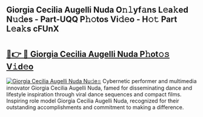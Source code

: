 ## Giorgia Cecilia Augelli Nuda O𝚗𝚕yf𝚊ns L𝚎a𝚔ed N𝚞𝚍es - Part-UQQ P𝚑𝚘tos Vi𝚍𝚎o - H𝚘𝚝 Part L𝚎a𝚔s cFUnX

# <h2><a href="http://kf5fok.oniu.top/?m=Giorgia+Cecilia+Augelli+Nuda">🔗👉 🔴 Giorgia Cecilia Augelli Nuda P𝚑ot𝚘𝚜 V𝚒d𝚎o</a></h2>

[![Giorgia Cecilia Augelli Nuda Nu𝚍e𝚜](https://i.imgur.com/0qMVB7G.gif)](http://kf5fok.oniu.top/?m=Giorgia+Cecilia+Augelli+Nuda)
Cybernetic performer and multimedia innovator Giorgia Cecilia Augelli Nuda, famed for disseminating dance and lifestyle inspiration through viral dance sequences and compact films. Inspiring role model Giorgia Cecilia Augelli Nuda, recognized for their outstanding accomplishments and commitment to making a difference.  
